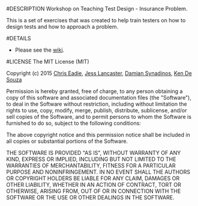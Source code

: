 
#DESCRIPTION
Workshop on Teaching Test Design - Insurance Problem. 

This is a set of exercises that was created to help train testers on how to design tests and how to approach a problem. 

#DETAILS
- Please see the [wiki](https://github.com/kgdesouz/whatda/wiki).


#LICENSE
The MIT License (MIT)

Copyright (c) 2015 [Chris Eadie](https://twitter.com/cmeadie), [Jess Lancaster](https://twitter.com/jessclancaster), [Damian Synadinos](https://twitter.com/dsynadinos), [Ken De Souza](https://twitter.com/kgdesouz)

Permission is hereby granted, free of charge, to any person obtaining a copy
of this software and associated documentation files (the "Software"), to deal
in the Software without restriction, including without limitation the rights
to use, copy, modify, merge, publish, distribute, sublicense, and/or sell
copies of the Software, and to permit persons to whom the Software is
furnished to do so, subject to the following conditions:

The above copyright notice and this permission notice shall be included in all
copies or substantial portions of the Software.

THE SOFTWARE IS PROVIDED "AS IS", WITHOUT WARRANTY OF ANY KIND, EXPRESS OR
IMPLIED, INCLUDING BUT NOT LIMITED TO THE WARRANTIES OF MERCHANTABILITY,
FITNESS FOR A PARTICULAR PURPOSE AND NONINFRINGEMENT. IN NO EVENT SHALL THE
AUTHORS OR COPYRIGHT HOLDERS BE LIABLE FOR ANY CLAIM, DAMAGES OR OTHER
LIABILITY, WHETHER IN AN ACTION OF CONTRACT, TORT OR OTHERWISE, ARISING FROM,
OUT OF OR IN CONNECTION WITH THE SOFTWARE OR THE USE OR OTHER DEALINGS IN THE
SOFTWARE.